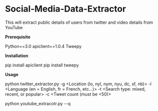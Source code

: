 # Social-Media-Data-Extractor
This will extract public details of users from twitter and video details from YouTube

<b>Prerequisite</b>

Python==3.0
apiclient==1.0.4
Tweepy

<b>Installation</b>

pip install apiclient
pip install tweepy

<b>Usage</b>

python twitter_extractor.py <search-term> -g <Location (lo, nyl, nym, nyu, dc, sf, nb)> -l <Language (en = English, fr = French, etc...)> -t <Search type: mixed, recent, or popular> -c <Tweet count (must be <50)>

python youtube_extracotr.py --q <search-term>

